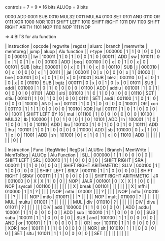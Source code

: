 
controls = 7 + 9 = 16 bits
ALUOp = 9 bits

0000 ADD
0001 SUB
0010 MUL32
0011 MUL64
0100 SET
0101 AND
0110 OR
0111 XOR
1000 NOR
1001 SHIFT LEFT 
1010 SHIFT RIGHT
1011 DIV
1100 SHIFT RIGHT ARITH
1101 NOP
1110 NOP
1111 NOP

=> 4 BITS for alu function


| instruction | opcode | regwrite | regdst | alusrc | branch | memwrite | memtoreg | jump | aluop | Alu function |
| r-type      | 000000 | 1        | 1      | 0      | 0      | 0        | 0        | 0    | 00010 |
| lw          | 100011 | 1        | 0      | 1      | 0      | 0        | 1        | 0    | 00011 | ADD
| sw          | 101011 | 0        | x      | 1      | 0      | 1        | x        | 0    | 00100 | ADD
| beq         | 000100 | 0        | x      | 0      | 1      | 0        | x        | 0    | 00101 | SUB
| bltz        | 000001 | 0        | x      | 0      | 1      | 0        | x        | 0    | 00110 | SUB
| j           | 000010 | 0        | x      | 0      | 0      | 0        | x        | 1    | 00111 |
| jal         | 000011 | 0        | x      | 0      | 0      | 0        | x        | 1    | 01000 |
| bne         | 000101 | 0        | x      | 0      | 1      | 0        | x        | 0    | 01001 | SUB
| blez        | 000110 | 0        | x      | 0      | 1      | 0        | x        | 0    | 01010 | SUB
| bgtz        | 000111 | 0        | x      | 0      | 1      | 0        | x        | 0    | 01011 | SUB
| addi        | 001000 | 1        | 0      | 1      | 0      | 0        | 0        | 0    | 01100 | ADD
| addiu       | 001001 | 1        | 0      | 1      | 0      | 0        | 0        | 0    | 01101 | ADD
| slti        | 001010 | 1        | 0      | 1      | 0      | 0        | 0        | 0    | 01110 | SET
| sltiu       | 001011 | 1        | 0      | 1      | 0      | 0        | 0        | 0    | 01111 | SET
| andi        | 001100 | 1        | 0      | 1      | 0      | 0        | 0        | 0    | 10000 | AND
| ori         | 001101 | 1        | 0      | 1      | 0      | 0        | 0        | 0    | 10001 | OR
| xori        | 001110 | 1        | 1      | 1      | 0      | 0        | 0        | 0    | 10010 | XOR
| lui         | 001111 | 1        | 0      | 1      | 0      | 0        | 0        | 0    | 10011 | SHIFT LEFT BY 16
| mul         | 011100 | 1        | 0      | 0      | 0      | 0        | 0        | 0    | 10100 | MUL32
| lb          | 100000 | 1        | 0      | 1      | 0      | 0        | 1        | 0    | 10101 | ADD
| lh          | 100001 | 1        | 0      | 1      | 0      | 0        | 1        | 0    | 10110 | ADD
| lbu         | 100100 | 1        | 0      | 1      | 0      | 0        | 1        | 0    | 10111 | ADD
| lhu         | 100101 | 1        | 0      | 1      | 0      | 0        | 0        | 0    | 11000 | ADD
| sb          | 101000 | 0        | x      | 1      | 0      | 1        | x        | 0    | 11001 | ADD
| sh          | 101001 | 0        | x      | 1      | 0      | 1        | x        | 0    | 11010 | ADD
|             |        |          |        |        |        |          |          | 0    |       |

| Instruction | Func   | RegWrite | RegDst | ALUSrc | Branch | MemWrite | MemToReg | ALUOp | Alu Function |
| SLL         | 000000 | 1        | 1      | 0      | 0      | 0        | 0        |       | SHIFT LEFT
| SRL         | 000010 | 1        | 1      | 0      | 0      | 0        | 0        |       | SHIFT RIGHT
| SRA         | 000011 | 1        | 1      | 0      | 0      | 0        | 0        |       | SHIFT RIGHT ARITHMETIC
| SLLV        | 000100 | 1        | 1      | 0      | 0      | 0        | 0        |       | SHIFT LEFT
| SRLV        | 000110 | 1        | 1      | 0      | 0      | 0        | 0        |       | SHIFT RIGHT
| SRAV        | 000111 | 1        | 1      | 0      | 0      | 0        | 0        |       | SHIFT RIGHT ARITHMETIC
| JR          | 001000 | 0        | X      | X      | 1      | 0        | 0        |       | NOP
| JALR        | 001001 | 0        | X      | X      | 1      | 0        | 0        |       | NOP
| syscall     | 001100 |          |        |        |        |          |          |       | X
| break       | 001101 |          |        |        |        |          |          |       | X
| mfhi        | 010000 | 1        | 1      | ?      |        |          |          |       | NOP
| mthi        | 010001 |          |        | ?      |        |          |          |       | NOP
| mflo        | 010010 |          |        | ?      |        |          |          |       | NOP
| mtlo        | 010011 |          |        | ?      |        |          |          |       | NOP
| mult        | 011000 | ?        |        |        |        |          |          |       | MUL
| multu       | 011001 | ?        |        |        |        |          |          |       | MUL
| div         | 011010 | ?        |        |        |        |          |          |       | DIV
| divu        | 011011 | ?        |        |        |        |          |          |       | DIV
| add         | 100000 | 1        | 1      | 0      | 0      | 0        | 0        |       | ADD
| addu        | 100001 | 1        | 1      | 0      | 0      | 0        | 0        |       | ADD
| sub         | 100010 | 1        | 1      | 0      | 0      | 0        | 0        |       | SUB
| subu        | 100011 | 1        | 1      | 0      | 0      | 0        | 0        |       | SUB
| and         | 100100 | 1        | 1      | 0      | 0      | 0        | 0        |       | AND
| or          | 100101 | 1        | 1      | 0      | 0      | 0        | 0        |       | OR
| xor         | 100110 | 1        | 1      | 0      | 0      | 0        | 0        |       | XOR
| nor         | 100111 | 1        | 1      | 0      | 0      | 0        | 0        |       | NOR
| slt         | 101010 | 1        | 1      | 0      | 0      | 0        | 0        |       | SET
| sltu        | 101011 | 1        | 1      | 0      | 0      | 0        | 0        |       | SET
|   |   |   |   |   |   |   |   |   |
